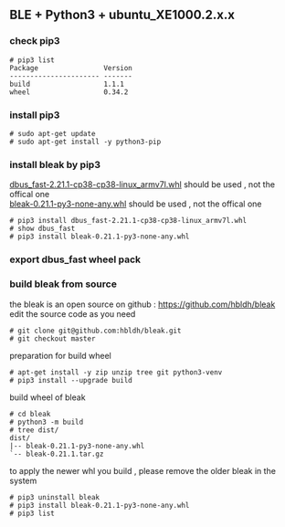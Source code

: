 


## BLE + Python3 + ubuntu_XE1000.2.x.x  
### check pip3  
```
# pip3 list
Package                Version
---------------------- -------
build                  1.1.1  
wheel                  0.34.2 
```
### install pip3  
```
# sudo apt-get update
# sudo apt-get install -y python3-pip
```
### install bleak by pip3  
[dbus_fast-2.21.1-cp38-cp38-linux_armv7l.whl](pip3_whl/dbus_fast-2.21.1-cp38-cp38-linux_armv7l.whl) should be used , not the offical one  
[bleak-0.21.1-py3-none-any.whl](pip3_whl/bleak-0.21.1-py3-none-any.whl) should be used , not the offical one
```
# pip3 install dbus_fast-2.21.1-cp38-cp38-linux_armv7l.whl  
# show dbus_fast
# pip3 install bleak-0.21.1-py3-none-any.whl
```
### export dbus_fast wheel pack  
### build bleak  from source
the bleak is an open source on github : https://github.com/hbldh/bleak  
edit the source code as you need  
```
# git clone git@github.com:hbldh/bleak.git
# git checkout master
```
preparation for build wheel  
```
# apt-get install -y zip unzip tree git python3-venv
# pip3 install --upgrade build
```
build wheel of bleak
```
# cd bleak
# python3 -m build
# tree dist/
dist/
|-- bleak-0.21.1-py3-none-any.whl
`-- bleak-0.21.1.tar.gz
```
to apply the newer whl you build , please remove the older bleak in the system  
```
# pip3 uninstall bleak
# pip3 install bleak-0.21.1-py3-none-any.whl
# pip3 list
```
